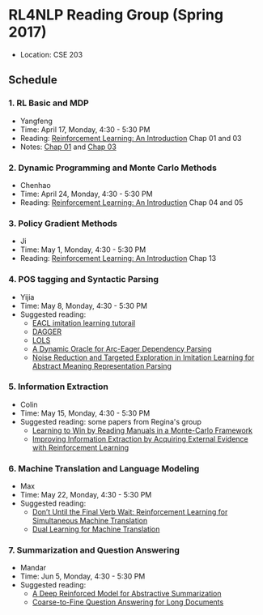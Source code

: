 # RL4NLP Reading Group (Spring 2017)

- Location: CSE 203

## Schedule

### 1. RL Basic and MDP

- Yangfeng
- Time: April 17, Monday, 4:30 - 5:30 PM
- Reading: [Reinforcement Learning: An Introduction](http://incompleteideas.net/book/the-book-2nd.html) Chap 01 and 03
- Notes: [Chap 01](notes/01-rl-basic.md) and [Chap 03](notes/02-mdp.md)

### 2. Dynamic Programming and Monte Carlo Methods

- Chenhao
- Time: April 24, Monday, 4:30 - 5:30 PM
- Reading: [Reinforcement Learning: An Introduction](http://incompleteideas.net/sutton/book/bookdraft2016sep.pdf) Chap 04 and 05

### 3. Policy Gradient Methods

- Ji
- Time: May 1, Monday, 4:30 - 5:30 PM
- Reading: [Reinforcement Learning: An Introduction](http://incompleteideas.net/sutton/book/bookdraft2016sep.pdf) Chap 13

### 4. POS tagging and Syntactic Parsing

- Yijia
- Time: May 8, Monday, 4:30 - 5:30 PM
- Suggested reading: 
    * [EACL imitation learning tutorail](https://sheffieldnlp.github.io/ImitationLearningTutorialEACL2017/)
    * [DAGGER](https://www.cs.cmu.edu/~sross1/publications/Ross-AIStats11-NoRegret.pdf)
    * [LOLS](https://arxiv.org/pdf/1502.02206.pdf)
    * [A Dynamic Oracle for Arc-Eager Dependency Parsing](http://www.aclweb.org/anthology/C12-1059)
    * [Noise Reduction and Targeted Exploration in Imitation Learning for Abstract Meaning Representation Parsing](http://aclweb.org/anthology/P16-1001)


### 5. Information Extraction

- Colin
- Time: May 15, Monday, 4:30 - 5:30 PM
- Suggested reading: some papers from Regina's group
	- [Learning to Win by Reading Manuals in a Monte-Carlo Framework](http://people.csail.mit.edu/regina/my_papers/civ11.pdf)
	- [Improving Information Extraction by Acquiring External Evidence with Reinforcement Learning](http://people.csail.mit.edu/karthikn/assets/pdf/rlie16.pdf)


### 6. Machine Translation and Language Modeling

- Max
- Time: May 22, Monday, 4:30 - 5:30 PM
- Suggested reading:
    - [Don’t Until the Final Verb Wait: Reinforcement Learning for Simultaneous Machine Translation](https://www.umiacs.umd.edu/~jbg/docs/2014_emnlp_simtrans.pdf)
    - [Dual Learning for Machine Translation](https://papers.nips.cc/paper/6469-dual-learning-for-machine-translation.pdf)

### 7. Summarization and Question Answering

- Mandar
- Time: Jun 5, Monday, 4:30 - 5:30 PM
- Suggested reading:
    - [A Deep Reinforced Model for Abstractive Summarization](https://arxiv.org/pdf/1705.04304.pdf)
    - [Coarse-to-Fine Question Answering for Long Documents](http://homes.cs.washington.edu/~eunsol/papers/acl17eunsol.pdf)

